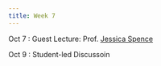 ```yaml
---
title: Week 7
---
```


Oct 7
: Guest Lecture: Prof. [Jessica Spence](https://www.alce.vt.edu/about/students/jessica-spence.html)

Oct 9
: Student-led Discussoin